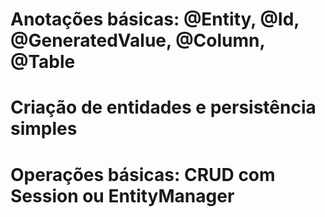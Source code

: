 # Anotações básicas: @Entity, @Id, @GeneratedValue, @Column, @Table

# Criação de entidades e persistência simples

# Operações básicas: CRUD com Session ou EntityManager